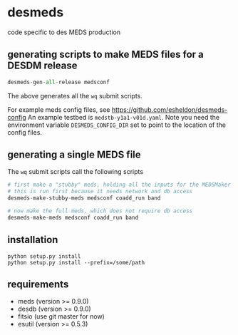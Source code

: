 # desmeds
code specific to des MEDS production

## generating scripts to make MEDS files for a DESDM release
```python
desmeds-gen-all-release medsconf
```
The above generates all the `wq` submit scripts.

For example meds config files, see https://github.com/esheldon/desmeds-config
An example testbed is `medstb-y1a1-v01d.yaml`. Note you need the environment variable
`DESMEDS_CONFIG_DIR` set to point to the location of the config files.

## generating a single MEDS file

The `wq` submit scripts call the following scripts
```python
# first make a "stubby" meds, holding all the inputs for the MEDSMaker
# this is run first because it needs network and db access
desmeds-make-stubby-meds medsconf coadd_run band

# now make the full meds, which does not require db access
desmeds-make-meds medsconf coadd_run band
```

## installation
```
python setup.py install
python setup.py install --prefix=/some/path
```

## requirements

* meds (version >= 0.9.0)
* desdb (version >= 0.9.0)
* fitsio (use git master for now)
* esutil (version >= 0.5.3)
